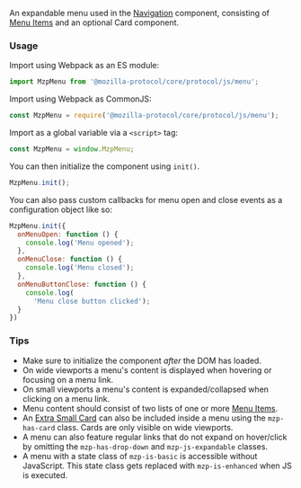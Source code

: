 An expandable menu used in the [Navigation](navigation) component, consisting of
[Menu Items](menu-item) and an optional Card component.

### Usage

Import using Webpack as an ES module:

```javascript
import MzpMenu from '@mozilla-protocol/core/protocol/js/menu';
```

Import using Webpack as CommonJS:

```javascript
const MzpMenu = require('@mozilla-protocol/core/protocol/js/menu');
```

Import as a global variable via a `<script>` tag:

```javascript
const MzpMenu = window.MzpMenu;
```

You can then initialize the component using `init()`.

```javascript
MzpMenu.init();
```

You can also pass custom callbacks for menu open and close events as a configuration object like so:

```javascript
MzpMenu.init({
  onMenuOpen: function () {
    console.log('Menu opened');
  },
  onMenuClose: function () {
    console.log('Menu closed');
  },
  onMenuButtonClose: function () {
    console.log(
      'Menu close button clicked');
  }
})
```

### Tips

- Make sure to initialize the component *after* the DOM has loaded.
- On wide viewports a menu's content is displayed when hovering or focusing on
  a menu link.
- On small viewports a menu's content is expanded/collapsed when clicking on a
  menu link.
- Menu content should consist of two lists of one or more [Menu Items](menu-item).
- An [Extra Small Card](card--extra-small) can also be included inside a menu
  using the `mzp-has-card` class. Cards are only visible on wide viewports.
- A menu can also feature regular links that do not expand on hover/click by
  omitting the `mzp-has-drop-down` and `mzp-js-expandable` classes.
- A menu with a state class of `mzp-is-basic` is accessible without JavaScript.
  This state class gets replaced with `mzp-is-enhanced` when JS is executed.
